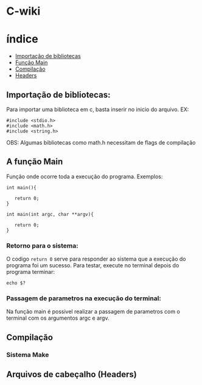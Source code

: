 # C-wiki

# índice
- [Importação de bibliotecas](#importação-de-bibliotecas)
- [Função Main](#a-função-main)
- [Compilação](#compilação)
- [Headers](#Arquivos-d-cabeçalho-\(Headers\))

## Importação de bibliotecas:
Para importar uma biblioteca em c, basta inserir no inicio do arquivo.
EX:
```
#include <stdio.h>
#include <math.h>
#include <string.h>
```

OBS: Algumas bibliotecas como math.h necessitam de flags de compilação



## A função Main
Função onde ocorre toda a execução do programa.
Exemplos:
```
int main(){

   return 0;
}
```
```
int main(int argc, char **argv){

   return 0;
}
```
### Retorno para o sistema:
O codigo ```return 0``` serve para responder ao sistema que a execução do programa foi um sucesso. Para testar, execute no terminal depois do programa terminar:
```
echo $?
```

### Passagem de parametros na execução do terminal:
Na função main é possivel realizar a passagem de parametros com o terminal com os argumentos argc e argv.



## Compilação

### Sistema Make



## Arquivos de cabeçalho (Headers)


